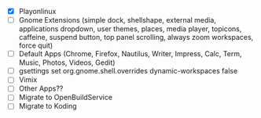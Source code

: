 - [x] Playonlinux
- [ ] Gnome Extensions (simple dock, shellshape, external media, applications dropdown, user themes, places, media player, topicons, caffeine, suspend button, top panel scrolling, always zoom workspaces, force quit)
- [ ] Default Apps (Chrome, Firefox, Nautilus, Writer, Impress, Calc, Term, Music, Photos, Videos, Gedit)
- [ ] gsettings set org.gnome.shell.overrides dynamic-workspaces false
- [ ] Vimix
- [ ] Other Apps??
- [ ] Migrate to OpenBuildService
- [ ] Migrate to Koding
